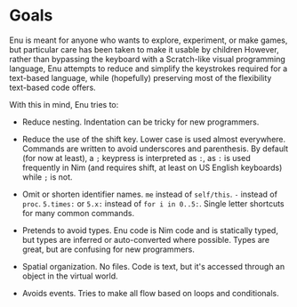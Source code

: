 # Goals

Enu is meant for anyone who wants to explore, experiment, or make games, but 
particular care has been taken to make it usable by children  However, rather 
than bypassing the keyboard with a Scratch-like visual programming language, 
Enu attempts to reduce and simplify the keystrokes required for a text-based
language, while (hopefully) preserving most of the flexibility text-based code
offers.

With this in mind, Enu tries to:

- Reduce nesting. Indentation can be tricky for new programmers.
- Reduce the use of the shift key. Lower case is used almost everywhere. 
  Commands are written to avoid underscores and parenthesis. By default (for 
  now at least), a `;` keypress is interpreted as `:`, as `:` is used 
  frequently in Nim (and requires shift, at least on US English keyboards) 
  while `;` is not.

- Omit or shorten identifier names. `me` instead of `self/this`. `-` instead 
  of `proc`. `5.times:` or `5.x:` instead of `for i in 0..5:`. Single letter 
  shortcuts for many common commands.

- Pretends to avoid types. Enu code is Nim code and is statically typed, but 
  types are inferred or auto-converted where possible. Types are great, 
  but are confusing for new programmers.

- Spatial organization. No files. Code is text, but it's accessed through an 
  object in the virtual world.

- Avoids events. Tries to make all flow based on loops and conditionals.
